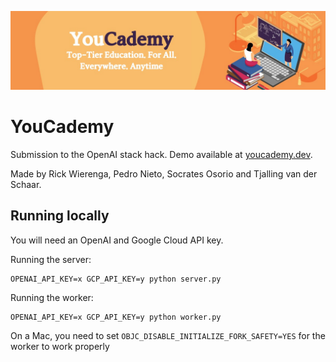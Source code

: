 ![](./.github/banner.png)

# YouCademy

Submission to the OpenAI stack hack. Demo available at [youcademy.dev](https://youcademy.dev).

Made by Rick Wierenga, Pedro Nieto, Socrates Osorio and Tjalling van der Schaar.

## Running locally

You will need an OpenAI and Google Cloud API key.

Running the server:

```
OPENAI_API_KEY=x GCP_API_KEY=y python server.py
```

Running the worker:

```
OPENAI_API_KEY=x GCP_API_KEY=y python worker.py
```

On a Mac, you need to set `OBJC_DISABLE_INITIALIZE_FORK_SAFETY=YES` for the worker to work properly
